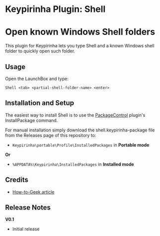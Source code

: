 Keypirinha Plugin: Shell
=========
# Open known Windows Shell folders

This plugin for Keypirinha lets you type Shell and a known Windows shell folder to quickly open such folder.

## Usage ##
Open the LaunchBox and type:
```
Shell <tab> <partial-shell-folder-name> <enter>
```



## Installation and Setup ##
The easiest way to install Shell is to use the [PackageControl](https://github.com/ueffel/Keypirinha-PackageControl) plugin's InstallPackage command. 

For manual installation simply download the shell.keypirinha-package file from the Releases page of this repository to:

* `Keypirinha\portable\Profile\InstalledPackages` in **Portable mode**

**Or** 

* `%APPDATA%\Keypirinha\InstalledPackages` in **Installed mode** 


## Credits ##

* [How-to-Geek article](https://www.howtogeek.com/257715/how-to-open-hidden-system-folders-with-windos-shell-command/)

## Release Notes ##

**V0.1**
- Initial release
